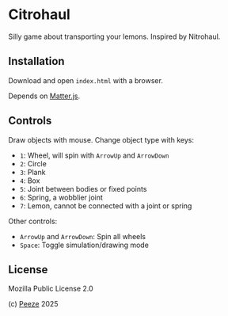# Citrohaul

Silly game about transporting your lemons. Inspired by Nitrohaul.

## Installation

Download and open `index.html` with a browser.

Depends on [Matter.js](https://github.com/liabru/matter-js).

## Controls

Draw objects with mouse. Change object type with keys:
- `1`: Wheel, will spin with `ArrowUp` and `ArrowDown`
- `2`: Circle
- `3`: Plank
- `4`: Box
- `5`: Joint between bodies or fixed points
- `6`: Spring, a wobblier joint
- `7`: Lemon, cannot be connected with a joint or spring

Other controls:
- `ArrowUp` and `ArrowDown`: Spin all wheels
- `Space`: Toggle simulation/drawing mode

## License

Mozilla Public License 2.0

(c) [Peeze](https://www.github.com/Peeze) 2025
